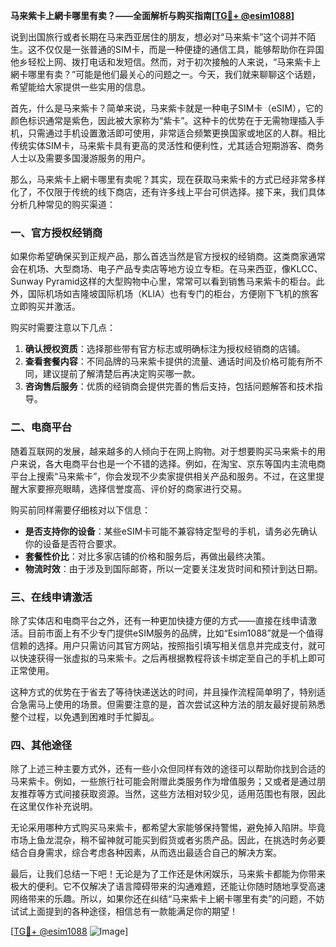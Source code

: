 **马来紫卡上網卡哪里有卖？——全面解析与购买指南[[TG💪+ @esim1088](https://t.me/s/esim1088)]**

说到出国旅行或者长期在马来西亚居住的朋友，想必对“马来紫卡”这个词并不陌生。这不仅仅是一张普通的SIM卡，而是一种便捷的通信工具，能够帮助你在异国他乡轻松上网、拨打电话和发短信。然而，对于初次接触的人来说，“马来紫卡上網卡哪里有卖？”可能是他们最关心的问题之一。今天，我们就来聊聊这个话题，希望能给大家提供一些实用的信息。

首先，什么是马来紫卡？简单来说，马来紫卡就是一种电子SIM卡（eSIM），它的颜色标识通常是紫色，因此被大家称为“紫卡”。这种卡的优势在于无需物理插入手机，只需通过手机设置激活即可使用，非常适合频繁更换国家或地区的人群。相比传统实体SIM卡，马来紫卡具有更高的灵活性和便利性，尤其适合短期游客、商务人士以及需要多国漫游服务的用户。

那么，马来紫卡上網卡哪里有卖呢？其实，现在获取马来紫卡的方式已经非常多样化了，不仅限于传统的线下商店，还有许多线上平台可供选择。接下来，我们具体分析几种常见的购买渠道：

### **一、官方授权经销商**
如果你希望确保买到正规产品，那么首选当然是官方授权的经销商。这类商家通常会在机场、大型商场、电子产品专卖店等地方设立专柜。在马来西亚，像KLCC、Sunway Pyramid这样的大型购物中心里，常常可以看到销售马来紫卡的柜台。此外，国际机场如吉隆坡国际机场（KLIA）也有专门的柜台，方便刚下飞机的旅客立即购买并激活。

购买时需要注意以下几点：
1. **确认授权资质**：选择那些带有官方标志或明确标注为授权经销商的店铺。
2. **查看套餐内容**：不同品牌的马来紫卡提供的流量、通话时间及价格可能有所不同，建议提前了解清楚后再决定购买哪一款。
3. **咨询售后服务**：优质的经销商会提供完善的售后支持，包括问题解答和技术指导。

### **二、电商平台**
随着互联网的发展，越来越多的人倾向于在网上购物。对于想要购买马来紫卡的用户来说，各大电商平台也是一个不错的选择。例如，在淘宝、京东等国内主流电商平台上搜索“马来紫卡”，你会发现不少卖家提供相关产品和服务。不过，在这里提醒大家要擦亮眼睛，选择信誉度高、评价好的商家进行交易。

购买前同样需要仔细核对以下信息：
- **是否支持你的设备**：某些eSIM卡可能不兼容特定型号的手机，请务必先确认你的设备是否符合要求。
- **套餐性价比**：对比多家店铺的价格和服务后，再做出最终决策。
- **物流时效**：由于涉及到国际邮寄，所以一定要关注发货时间和预计到达日期。

### **三、在线申请激活**
除了实体店和电商平台之外，还有一种更加快捷方便的方式——直接在线申请激活。目前市面上有不少专门提供eSIM服务的品牌，比如“Esim1088”就是一个值得信赖的选择。用户只需访问其官方网站，按照指引填写相关信息并完成支付，就可以快速获得一张虚拟的马来紫卡。之后再根据教程将该卡绑定至自己的手机上即可正常使用。

这种方式的优势在于省去了等待快递送达的时间，并且操作流程简单明了，特别适合急需马上使用的场景。但需要注意的是，首次尝试这种方法的朋友最好提前熟悉整个过程，以免遇到困难时手忙脚乱。

### **四、其他途径**
除了上述三种主要方式外，还有一些小众但同样有效的途径可以帮助你找到合适的马来紫卡。例如，一些旅行社可能会附赠此类服务作为增值服务；又或者是通过朋友推荐等方式间接获取资源。当然，这些方法相对较少见，适用范围也有限，因此在这里仅作补充说明。

无论采用哪种方式购买马来紫卡，都希望大家能够保持警惕，避免掉入陷阱。毕竟市场上鱼龙混杂，稍不留神就可能买到假货或者劣质产品。因此，在挑选时务必要结合自身需求，综合考虑各种因素，从而选出最适合自己的解决方案。

最后，让我们总结一下吧！无论是为了工作还是休闲娱乐，马来紫卡都能为你带来极大的便利。它不仅解决了语言障碍带来的沟通难题，还能让你随时随地享受高速网络带来的乐趣。所以，如果你还在纠结“马来紫卡上網卡哪里有卖”的问题，不妨试试上面提到的各种途径，相信总有一款能满足你的期望！

[[TG💪+ @esim1088](https://t.me/s/esim1088) ![Image](https://i.postimg.cc/4NQfJmqS/Snipaste-2025-05-13-00-14-12.png)]